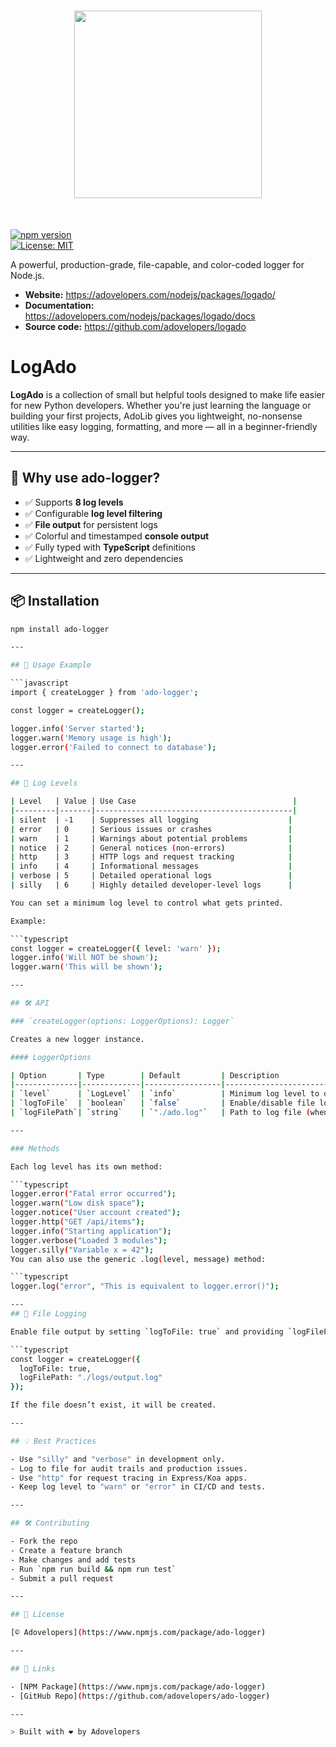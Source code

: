 <h1 align="center">
<img src="https://raw.githubusercontent.com/karlbernaldez/logado/main/logado.png" width="300">
</h1><br>



[![npm version](https://badge.fury.io/js/ado-logger.svg)](https://www.npmjs.com/package/@adovelopers/logado)  
[![License: MIT](https://img.shields.io/badge/License-MIT-yellow.svg)](LICENSE)

A powerful, production-grade, file-capable, and color-coded logger for Node.js.

- **Website:** https://adovelopers.com/nodejs/packages/logado/
- **Documentation:** https://adovelopers.com/nodejs/packages/logado/docs
- **Source code:** https://github.com/adovelopers/logado
  

# LogAdo

**LogAdo** is a collection of small but helpful tools designed to make life easier for new Python developers. Whether you're just learning the language or building your first projects, AdoLib gives you lightweight, no-nonsense utilities like easy logging, formatting, and more — all in a beginner-friendly way.

---

## 🔧 Why use ado-logger?

- ✅ Supports **8 log levels**
- ✅ Configurable **log level filtering**
- ✅ **File output** for persistent logs
- ✅ Colorful and timestamped **console output**
- ✅ Fully typed with **TypeScript** definitions
- ✅ Lightweight and zero dependencies
---

## 📦 Installation

```bash
npm install ado-logger

---

## 📘 Usage Example

```javascript
import { createLogger } from 'ado-logger';

const logger = createLogger();

logger.info('Server started');
logger.warn('Memory usage is high');
logger.error('Failed to connect to database');

---

## 🔧 Log Levels

| Level   | Value | Use Case                                   |
|---------|-------|--------------------------------------------|
| silent  | -1    | Suppresses all logging                    |
| error   | 0     | Serious issues or crashes                 |
| warn    | 1     | Warnings about potential problems         |
| notice  | 2     | General notices (non-errors)              |
| http    | 3     | HTTP logs and request tracking            |
| info    | 4     | Informational messages                    |
| verbose | 5     | Detailed operational logs                 |
| silly   | 6     | Highly detailed developer-level logs      |

You can set a minimum log level to control what gets printed.

Example:

```typescript
const logger = createLogger({ level: 'warn' });
logger.info('Will NOT be shown');
logger.warn('This will be shown');

---

## 🛠️ API

### `createLogger(options: LoggerOptions): Logger`

Creates a new logger instance.

#### LoggerOptions

| Option       | Type        | Default         | Description                             |
|--------------|-------------|-----------------|-----------------------------------------|
| `level`      | `LogLevel`  | `info`          | Minimum log level to display            |
| `logToFile`  | `boolean`   | `false`         | Enable/disable file logging             |
| `logFilePath`| `string`    | `"./ado.log"`   | Path to log file (when logToFile is true) |

---

### Methods

Each log level has its own method:

```typescript
logger.error("Fatal error occurred");
logger.warn("Low disk space");
logger.notice("User account created");
logger.http("GET /api/items");
logger.info("Starting application");
logger.verbose("Loaded 3 modules");
logger.silly("Variable x = 42");
You can also use the generic .log(level, message) method:

```typescript
logger.log("error", "This is equivalent to logger.error()");

---
## 📁 File Logging

Enable file output by setting `logToFile: true` and providing `logFilePath`:

```typescript
const logger = createLogger({
  logToFile: true,
  logFilePath: "./logs/output.log"
});

If the file doesn’t exist, it will be created.

---

## 💡 Best Practices

- Use "silly" and "verbose" in development only.
- Log to file for audit trails and production issues.
- Use "http" for request tracing in Express/Koa apps.
- Keep log level to "warn" or "error" in CI/CD and tests.

---

## 🛠️ Contributing

- Fork the repo
- Create a feature branch
- Make changes and add tests
- Run `npm run build && npm run test`
- Submit a pull request

---

## 📜 License

[© Adovelopers](https://www.npmjs.com/package/ado-logger)

---

## 📍 Links

- [NPM Package](https://www.npmjs.com/package/ado-logger)
- [GitHub Repo](https://github.com/adovelopers/ado-logger)

---

> Built with ❤️ by Adovelopers
